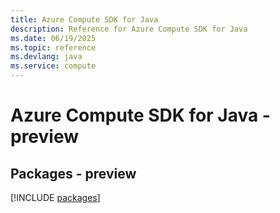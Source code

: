 ```yaml
---
title: Azure Compute SDK for Java
description: Reference for Azure Compute SDK for Java
ms.date: 06/19/2025
ms.topic: reference
ms.devlang: java
ms.service: compute
---
```

# Azure Compute SDK for Java - preview
## Packages - preview
[!INCLUDE [packages](compute-index.md)]